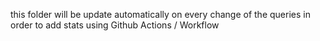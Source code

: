 this folder will be update automatically on every change of the queries in order to add stats using Github Actions / Workflow
